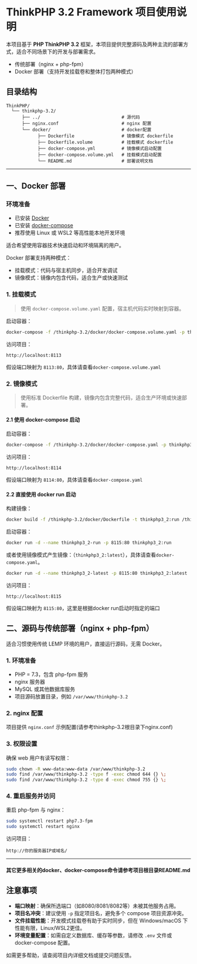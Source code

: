 # ThinkPHP 3.2 Framework 项目使用说明

本项目基于 **PHP ThinkPHP 3.2** 框架，本项目提供完整源码及两种主流的部署方式，适合不同场景下的开发与部署需求。

- 传统部署（nginx + php-fpm）
- Docker 部署（支持开发挂载卷和整体打包两种模式）

## 目录结构

```text
ThinkPHP/
  └── thinkphp-3.2/
      ├── ../                               # 源代码
      ├── nginx.conf                        # nginx 配置
      └── docker/                           # docker配置
            ├── Dockerfile                  # 镜像模式 dockerfile
            ├── Dockerfile.volume           # 挂载模式 dockerfile
            ├── docker-compose.yml          # 镜像模式启动配置
            ├── docker-compose.volume.yml   # 挂载模式启动配置
            └── README.md                   # 部署说明文档
```

---

## 一、Docker 部署

### 环境准备

- 已安装 [Docker](https://docs.docker.com/get-docker/)
- 已安装 [docker-compose](https://docs.docker.com/compose/install/)
- 推荐使用 Linux 或 WSL2 等高性能本地开发环境

适合希望使用容器技术快速启动和环境隔离的用户。

Docker 部署支持两种模式：

- 挂载模式：代码与宿主机同步，适合开发调试
- 镜像模式：镜像内包含代码，适合生产或快速测试

### 1. 挂载模式

> 使用 `docker-compose.volume.yaml` 配置，宿主机代码实时映射到容器。

启动容器：
```bash
docker-compose -f /thinkphp-3.2/docker/docker-compose.volume.yaml -p thinkphp3_2-volume up -d --build
```

访问项目：
```
http://localhost:8113
```
假设端口映射为 `8113:80`，具体请查看`docker-compose.volume.yaml`

### 2. 镜像模式

> 使用标准 Dockerfile 构建，镜像内包含完整代码，适合生产环境或快速部署。

#### 2.1 使用 docker-compose 启动

启动容器：
```bash
docker-compose -f /thinkphp-3.2/docker/docker-compose.yaml -p thinkphp3_2 up -d --build
```

访问项目：
```
http://localhost:8114
```
假设端口映射为 `8114:80`，具体请查看`docker-compose.yaml`

#### 2.2 直接使用 docker run 启动

构建镜像：
```bash
docker build -f /thinkphp-3.2/docker/Dockerfile -t thinkphp3_2:run /thinkphp-3.2/docker
```

启动容器：
```bash
docker run -d --name thinkphp3_2-run -p 8115:80 thinkphp3_2:run
```

或者使用镜像模式产生镜像：（`thinkphp3_2:latest`），具体请查看`docker-compose.yaml`。

```bash
docker run -d --name thinkphp3_2-latest -p 8115:80 thinkphp3_2:latest
```

访问项目：
```
http://localhost:8115
```
假设端口映射为 `8115:80`，这里是根据docker run启动时指定的端口

## 二、源码与传统部署（nginx + php-fpm）

适合习惯使用传统 LEMP 环境的用户，直接运行源码，无需 Docker。

### 1. 环境准备

- PHP = 7.3，包含 php-fpm 服务
- nginx 服务器
- MySQL 或其他数据库服务
- 项目源码放置目录，例如 `/var/www/thinkphp-3.2`

### 2. nginx 配置

项目提供 `nginx.conf` 示例配置(请参考thinkphp-3.2根目录下nginx.conf)

### 3. 权限设置

确保 web 用户有读写权限：
```bash
sudo chown -R www-data:www-data /var/www/thinkphp-3.2
sudo find /var/www/thinkphp-3.2 -type f -exec chmod 644 {} \;
sudo find /var/www/thinkphp-3.2 -type d -exec chmod 755 {} \;
```

### 4. 重启服务并访问

重启 php-fpm 与 nginx：
```bash
sudo systemctl restart php7.3-fpm
sudo systemctl restart nginx
```

访问项目：
```
http://你的服务器IP或域名/
```
---

#### 其它更多相关的docker、docker-compose命令请参考项目根目录README.md

## 注意事项

- **端口映射**：确保所选端口（如8080/8081/8082等）未被其他服务占用。
- **项目名冲突**：建议使用 `-p` 指定项目名，避免多个 compose 项目资源冲突。
- **文件挂载性能**：开发模式挂载卷有助于实时同步，但在 Windows/macOS 下性能有限，Linux/WSL2更佳。
- **环境变量配置**：如需自定义数据库、缓存等参数，请修改 `.env` 文件或 docker-compose 配置。

如需更多帮助，请查阅项目内详细文档或提交问题反馈。
